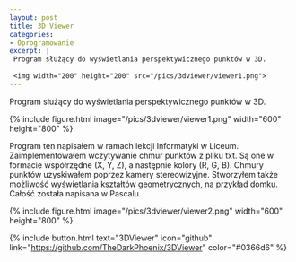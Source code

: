 ```yaml
---
layout: post
title: 3D Viewer
categories:
- Oprogramowanie
excerpt: |
 Program służący do wyświetlania perspektywicznego punktów w 3D. 
  
 <img width="200" height="200" src="/pics/3dviewer/viewer1.png"> 
---
```


Program służący do wyświetlania perspektywicznego punktów w 3D. 

{% include figure.html image="/pics/3dviewer/viewer1.png" width="600" height="800" %}

Program ten napisałem w ramach lekcji Informatyki w Liceum. Zaimplementowałem wczytywanie chmur punktów z pliku txt. Są one w formacie współrzędne (X, Y, Z), a następnie kolory (R, G, B). Chmury punktów uzyskiwałem poprzez kamery stereowizyjne. Stworzyłem także możliwość wyświetlania kształtów geometrycznych, na przykład domku. Całość została napisana w Pascalu.

{% include figure.html image="/pics/3dviewer/viewer2.png" width="600" height="800" %}

{% include button.html text="3DViewer" icon="github" link="https://github.com/TheDarkPhoenix/3DViewer" color="#0366d6" %}